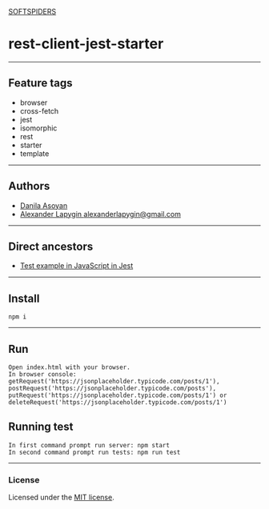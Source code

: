 [SOFTSPIDERS](https://github.com/softspiders/softspiders)

# rest-client-jest-starter

---

## Feature tags

- browser
- cross-fetch
- jest
- isomorphic
- rest
- starter
- template

---

## Authors

- [Danila Asoyan](https://github.com/Danilkashtan)
- [Alexander Lapygin <alexanderlapygin@gmail.com>](https://github.com/AlexanderLapygin)

---

## Direct ancestors
- [Test example in JavaScript in Jest](https://github.com/softspiders/jest)

---

## Install

```
npm i
```

---

## Run

```
Open index.html with your browser.
In browser console: getRequest('https://jsonplaceholder.typicode.com/posts/1'), postRequest('https://jsonplaceholder.typicode.com/posts'), putRequest('https://jsonplaceholder.typicode.com/posts/1') or deleteRequest('https://jsonplaceholder.typicode.com/posts/1')
```

## Running test

```
In first command prompt run server: npm start
In second command prompt run tests: npm run test
```

---

### License

Licensed under the [MIT license](./LICENSE). 


